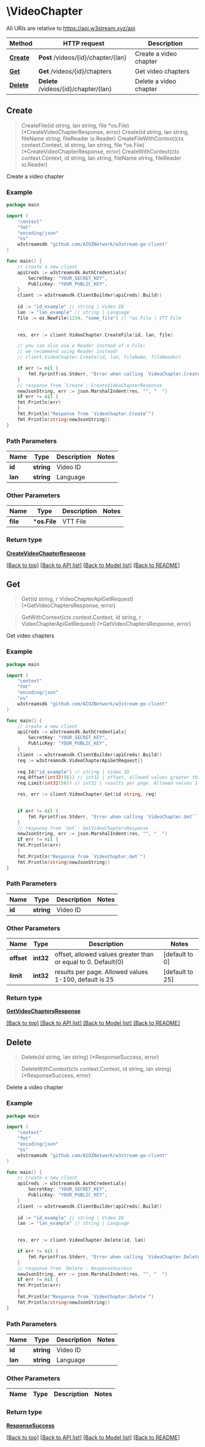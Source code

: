 # \VideoChapter

All URIs are relative to https://api.w3stream.xyz/api

Method | HTTP request | Description
------------- | ------------- | -------------
[**Create**](VideoChapter.md#Create) | **Post** /videos/{id}/chapter/{lan} | Create a video chapter
[**Get**](VideoChapter.md#Get) | **Get** /videos/{id}/chapters | Get video chapters
[**Delete**](VideoChapter.md#Delete) | **Delete** /videos/{id}/chapter/{lan} | Delete a video chapter



## Create

> CreateFile(id string, lan string, file *os.File) (*CreateVideoChapterResponse, error)
> Create(id string, lan string, fileName string, fileReader io.Reader)
> CreateFileWithContext(ctx context.Context, id string, lan string, file *os.File) (*CreateVideoChapterResponse, error)
> CreateWithContext(ctx context.Context, id string, lan string, fileName string, fileReader io.Reader)

Create a video chapter



### Example

```go
package main

import (
    "context"
    "fmt"
    "encoding/json"
    "os"
    w3streamsdk "github.com/AIOZNetwork/w3stream-go-client"
)

func main() {
    // create a new client
    apiCreds := w3streamsdk.AuthCredentials{
		SecretKey: "YOUR_SECRET_KEY",
		PublicKey: "YOUR_PUBLIC_KEY",
    }
    client := w3streamsdk.ClientBuilder(apiCreds).Build()
        
    id := "id_example" // string | Video ID
    lan := "lan_example" // string | Language
    file := os.NewFile(1234, "some_file") // *os.File | VTT File

    
    res, err := client.VideoChapter.CreateFile(id, lan, file)

    // you can also use a Reader instead of a File:
    // we recommend using Reader instead!
    // client.VideoChapter.Create(id, lan, fileName, fileReader)

    if err != nil {
        fmt.Fprintf(os.Stderr, "Error when calling `VideoChapter.Create``: %v\n", err)
    }
    // response from `Create`: CreateVideoChapterResponse
    newJsonString, err := json.MarshalIndent(res, "", "  ")
    if err != nil {
    fmt.Println(err)
    }
    fmt.Println("Response from `VideoChapter.Create`")
    fmt.Println(string(newJsonString))
}
```
### Path Parameters


Name | Type | Description  | Notes
------------- | ------------- | ------------- | -------------
**id** | **string** | Video ID | 
**lan** | **string** | Language | 

### Other Parameters



Name | Type | Description  | Notes
------------- | ------------- | ------------- | -------------
**file** | ***os.File** | VTT File | 

### Return type

[**CreateVideoChapterResponse**](CreateVideoChapterResponse.md)

[[Back to top]](#) [[Back to API list]](../README.md#documentation-for-api-endpoints)
[[Back to Model list]](../README.md#documentation-for-models)
[[Back to README]](../README.md)


## Get

> Get(id string, r VideoChapterApiGetRequest) (*GetVideoChaptersResponse, error)


> GetWithContext(ctx context.Context, id string, r VideoChapterApiGetRequest) (*GetVideoChaptersResponse, error)



Get video chapters



### Example

```go
package main

import (
    "context"
    "fmt"
    "encoding/json"
    "os"
    w3streamsdk "github.com/AIOZNetwork/w3stream-go-client"
)

func main() {
    // create a new client
    apiCreds := w3streamsdk.AuthCredentials{
		SecretKey: "YOUR_SECRET_KEY",
		PublicKey: "YOUR_PUBLIC_KEY",
    }
    client := w3streamsdk.ClientBuilder(apiCreds).Build()
    req := w3streamsdk.VideoChapterApiGetRequest{}
    
    req.Id("id_example") // string | Video ID
    req.Offset(int32(56)) // int32 | offset, allowed values greater than or equal to 0. Default(0) (default to 0)
    req.Limit(int32(56)) // int32 | results per page. Allowed values 1-100, default is 25 (default to 25)

    res, err := client.VideoChapter.Get(id string, req)
    

    if err != nil {
        fmt.Fprintf(os.Stderr, "Error when calling `VideoChapter.Get``: %v\n", err)
    }
    // response from `Get`: GetVideoChaptersResponse
    newJsonString, err := json.MarshalIndent(res, "", "  ")
    if err != nil {
    fmt.Println(err)
    }
    fmt.Println("Response from `VideoChapter.Get`")
    fmt.Println(string(newJsonString))
}
```
### Path Parameters


Name | Type | Description  | Notes
------------- | ------------- | ------------- | -------------
**id** | **string** | Video ID | 

### Other Parameters



Name | Type | Description  | Notes
------------- | ------------- | ------------- | -------------
**offset** | **int32** | offset, allowed values greater than or equal to 0. Default(0) | [default to 0]
**limit** | **int32** | results per page. Allowed values 1-100, default is 25 | [default to 25]

### Return type

[**GetVideoChaptersResponse**](GetVideoChaptersResponse.md)

[[Back to top]](#) [[Back to API list]](../README.md#documentation-for-api-endpoints)
[[Back to Model list]](../README.md#documentation-for-models)
[[Back to README]](../README.md)


## Delete

> Delete(id string, lan string) (*ResponseSuccess, error)

> DeleteWithContext(ctx context.Context, id string, lan string) (*ResponseSuccess, error)


Delete a video chapter



### Example

```go
package main

import (
    "context"
    "fmt"
    "encoding/json"
    "os"
    w3streamsdk "github.com/AIOZNetwork/w3stream-go-client"
)

func main() {
    // create a new client
    apiCreds := w3streamsdk.AuthCredentials{
		SecretKey: "YOUR_SECRET_KEY",
		PublicKey: "YOUR_PUBLIC_KEY",
    }
    client := w3streamsdk.ClientBuilder(apiCreds).Build()
        
    id := "id_example" // string | Video ID
    lan := "lan_example" // string | Language

    
    res, err := client.VideoChapter.Delete(id, lan)

    if err != nil {
        fmt.Fprintf(os.Stderr, "Error when calling `VideoChapter.Delete``: %v\n", err)
    }
    // response from `Delete`: ResponseSuccess
    newJsonString, err := json.MarshalIndent(res, "", "  ")
    if err != nil {
    fmt.Println(err)
    }
    fmt.Println("Response from `VideoChapter.Delete`")
    fmt.Println(string(newJsonString))
}
```
### Path Parameters


Name | Type | Description  | Notes
------------- | ------------- | ------------- | -------------
**id** | **string** | Video ID | 
**lan** | **string** | Language | 

### Other Parameters



Name | Type | Description  | Notes
------------- | ------------- | ------------- | -------------

### Return type

[**ResponseSuccess**](ResponseSuccess.md)

[[Back to top]](#) [[Back to API list]](../README.md#documentation-for-api-endpoints)
[[Back to Model list]](../README.md#documentation-for-models)
[[Back to README]](../README.md)

